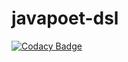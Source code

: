 # javapoet-dsl
[![Codacy Badge](https://api.codacy.com/project/badge/Grade/c4e46a0118c3405dab7d9e819699d125)](https://app.codacy.com/gh/hendraanggrian/javapoet-dsl?utm_source=github.com&utm_medium=referral&utm_content=hendraanggrian/javapoet-dsl&utm_campaign=Badge_Grade_Settings)